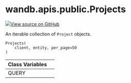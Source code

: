 # wandb.apis.public.Projects

[![](https://www.tensorflow.org/images/GitHub-Mark-32px.png)View source on GitHub](https://www.github.com/wandb/client/tree/v0.10.31.dev1/wandb/apis/public.py#L661-L720)

An iterable collection of `Project` objects.

```text
Projects(
    client, entity, per_page=50
)
```

| Class Variables |  |
| :--- | :--- |
|  QUERY |  |

